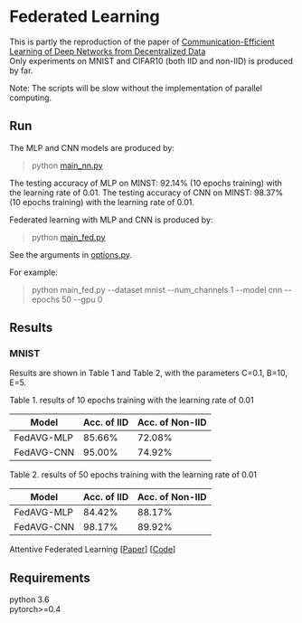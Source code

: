 # Federated Learning

This is partly the reproduction of the paper of [Communication-Efficient Learning of Deep Networks from Decentralized Data](https://arxiv.org/abs/1602.05629)   
Only experiments on MNIST and CIFAR10 (both IID and non-IID) is produced by far.

Note: The scripts will be slow without the implementation of parallel computing. 

## Run

The MLP and CNN models are produced by:
> python [main_nn.py](main_nn.py)

The testing accuracy of MLP on MINST: 92.14% (10 epochs training) with the learning rate of 0.01.
The testing accuracy of CNN on MINST: 98.37% (10 epochs training) with the learning rate of 0.01.

Federated learning with MLP and CNN is produced by:
> python [main_fed.py](main_fed.py)

See the arguments in [options.py](utils/options.py). 

For example:
> python main_fed.py --dataset mnist --num_channels 1 --model cnn --epochs 50 --gpu 0 


## Results
### MNIST
Results are shown in Table 1 and Table 2, with the parameters C=0.1, B=10, E=5.

Table 1. results of 10 epochs training with the learning rate of 0.01

| Model     | Acc. of IID | Acc. of Non-IID|
| -----     | -----       | ----           |
| FedAVG-MLP|  85.66%     | 72.08%         |
| FedAVG-CNN|  95.00%     | 74.92%         |

Table 2. results of 50 epochs training with the learning rate of 0.01

| Model     | Acc. of IID | Acc. of Non-IID|
| -----     | -----       | ----           |
| FedAVG-MLP| 84.42%      | 88.17%         |
| FedAVG-CNN| 98.17%      | 89.92%         |


Attentive Federated Learning [[Paper](https://arxiv.org/abs/1812.07108)] [[Code](https://github.com/shaoxiongji/fed-att)]

## Requirements
python 3.6  
pytorch>=0.4
